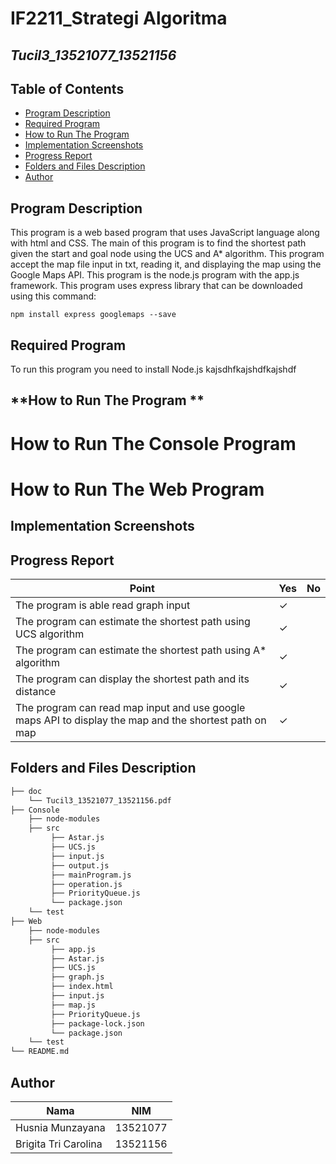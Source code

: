 # IF2211_Strategi Algoritma

## *Tucil3_13521077_13521156*

## **Table of Contents**
* [Program Description](#program-description)
* [Required Program](#required-program)
* [How to Run The Program](#how-to-run-the-program)
* [Implementation Screenshots](#implementation-screenshots)
* [Progress Report](#progress-report)
* [Folders and Files Description](#folders-and-files-description)
* [Author](#author)

## **Program Description**
This program is a web based program that uses JavaScript language along with html and CSS. The main of this program is to find the shortest path given the start and goal node using the UCS and A* algorithm. This program accept the map file input in txt, reading it, and displaying the map using the Google Maps API. This program is the node.js program with the app.js framework. This program uses express library that can be downloaded using this command:
```
npm install express googlemaps --save
```

## **Required Program**
To run this program you need to install Node.js
kajsdhfkajshdfkajshdf

## **How to Run The Program **
# How to Run The Console Program
# How to Run The Web Program


## **Implementation Screenshots**

## **Progress Report**

| Point | Yes | No |
|-----|-----|------|
|The program is able read graph input | &check; |    |
|The program can estimate the shortest path using UCS algorithm | &check; |  |
|The program can estimate the shortest path using A* algorithm | &check; |  |
|The program can display the shortest path and its distance | &check; |  |
|The program can read map input and use google maps API to display the map and the shortest path on map | &check; |  |


## **Folders and Files Description**
```bash                             
├── doc
    └── Tucil3_13521077_13521156.pdf
├── Console
    ├── node-modules
    ├── src  
         ├── Astar.js
         ├── UCS.js
         ├── input.js
         ├── output.js
         ├── mainProgram.js
         ├── operation.js
         ├── PriorityQueue.js
         └── package.json
    └── test
├── Web
    ├── node-modules
    ├── src 
         ├── app.js
         ├── Astar.js
         ├── UCS.js
         ├── graph.js
         ├── index.html
         ├── input.js
         ├── map.js
         ├── PriorityQueue.js
         ├── package-lock.json
         └── package.json     
    └── test
└── README.md
```

## **Author**
| Nama | NIM |
|-------|------------|
| Husnia Munzayana | 13521077 |
| Brigita Tri Carolina | 13521156 |
